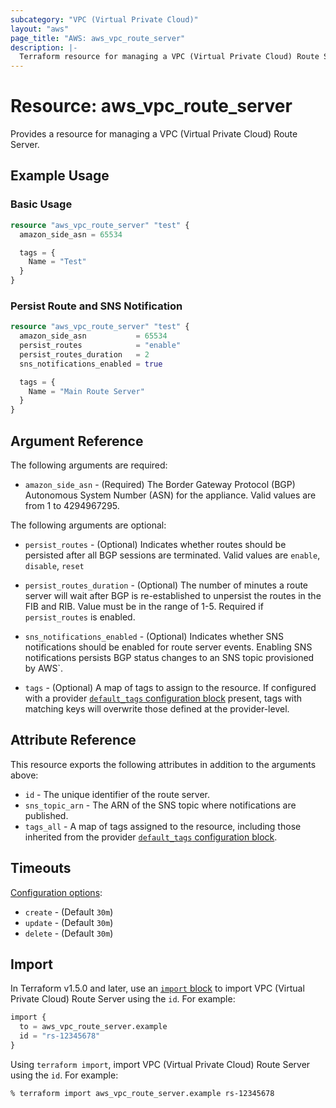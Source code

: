 ```yaml
---
subcategory: "VPC (Virtual Private Cloud)"
layout: "aws"
page_title: "AWS: aws_vpc_route_server"
description: |-
  Terraform resource for managing a VPC (Virtual Private Cloud) Route Server.
---
```

# Resource: aws_vpc_route_server

  Provides a resource for managing a VPC (Virtual Private Cloud) Route Server.

## Example Usage

### Basic Usage

```terraform
resource "aws_vpc_route_server" "test" {
  amazon_side_asn = 65534

  tags = {
    Name = "Test"
  }
}
```

### Persist Route and SNS Notification

```terraform
resource "aws_vpc_route_server" "test" {
  amazon_side_asn           = 65534
  persist_routes            = "enable"
  persist_routes_duration   = 2
  sns_notifications_enabled = true

  tags = {
    Name = "Main Route Server"
  }
}
```

## Argument Reference

The following arguments are required:

* `amazon_side_asn` - (Required) The Border Gateway Protocol (BGP) Autonomous System Number (ASN) for the appliance. Valid values are from 1 to 4294967295.

The following arguments are optional:

* `persist_routes` - (Optional) Indicates whether routes should be persisted after all BGP sessions are terminated. Valid values are `enable`, `disable`, `reset`

* `persist_routes_duration` - (Optional) The number of minutes a route server will wait after BGP is re-established to unpersist the routes in the FIB and RIB. Value must be in the range of 1-5. Required if `persist_routes` is enabled.

* `sns_notifications_enabled` - (Optional) Indicates whether SNS notifications should be enabled for route server events. Enabling SNS notifications persists BGP status changes to an SNS topic provisioned by AWS`.

* `tags` - (Optional) A map of tags to assign to the resource. If configured with a provider [`default_tags` configuration block](https://registry.terraform.io/providers/hashicorp/aws/latest/docs#default_tags-configuration-block) present, tags with matching keys will overwrite those defined at the provider-level.

## Attribute Reference

This resource exports the following attributes in addition to the arguments above:

* `id` - The unique identifier of the route server.
* `sns_topic_arn` - The ARN of the SNS topic where notifications are published.
* `tags_all` - A map of tags assigned to the resource, including those inherited from the provider [`default_tags` configuration block](https://registry.terraform.io/providers/hashicorp/aws/latest/docs#default_tags-configuration-block).

## Timeouts

[Configuration options](https://developer.hashicorp.com/terraform/language/resources/syntax#operation-timeouts):

* `create` - (Default `30m`)
* `update` - (Default `30m`)
* `delete` - (Default `30m`)

## Import

In Terraform v1.5.0 and later, use an [`import` block](https://developer.hashicorp.com/terraform/language/import) to import VPC (Virtual Private Cloud) Route Server using the `id`. For example:

```terraform
import {
  to = aws_vpc_route_server.example
  id = "rs-12345678"
}
```

Using `terraform import`, import VPC (Virtual Private Cloud) Route Server using the `id`. For example:

```console
% terraform import aws_vpc_route_server.example rs-12345678
```
